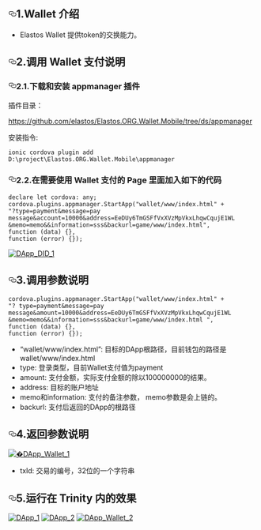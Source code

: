 <article class="markdown-body entry-content" itemprop="text"><h1><a id="user-content-1wallet-介绍" class="anchor" aria-hidden="true" href="#1wallet-介绍"><svg class="octicon octicon-link" viewBox="0 0 16 16" version="1.1" width="16" height="16" aria-hidden="true"><path fill-rule="evenodd" d="M4 9h1v1H4c-1.5 0-3-1.69-3-3.5S2.55 3 4 3h4c1.45 0 3 1.69 3 3.5 0 1.41-.91 2.72-2 3.25V8.59c.58-.45 1-1.27 1-2.09C10 5.22 8.98 4 8 4H4c-.98 0-2 1.22-2 2.5S3 9 4 9zm9-3h-1v1h1c1 0 2 1.22 2 2.5S13.98 12 13 12H9c-.98 0-2-1.22-2-2.5 0-.83.42-1.64 1-2.09V6.25c-1.09.53-2 1.84-2 3.25C6 11.31 7.55 13 9 13h4c1.45 0 3-1.69 3-3.5S14.5 6 13 6z"></path></svg></a>1.Wallet 介绍</h1>
<ul>
<li>Elastos  Wallet 提供token的交换能力。</li>
</ul>
<h2><a id="user-content-2调用-wallet-支付说明" class="anchor" aria-hidden="true" href="#2调用-wallet-支付说明"><svg class="octicon octicon-link" viewBox="0 0 16 16" version="1.1" width="16" height="16" aria-hidden="true"><path fill-rule="evenodd" d="M4 9h1v1H4c-1.5 0-3-1.69-3-3.5S2.55 3 4 3h4c1.45 0 3 1.69 3 3.5 0 1.41-.91 2.72-2 3.25V8.59c.58-.45 1-1.27 1-2.09C10 5.22 8.98 4 8 4H4c-.98 0-2 1.22-2 2.5S3 9 4 9zm9-3h-1v1h1c1 0 2 1.22 2 2.5S13.98 12 13 12H9c-.98 0-2-1.22-2-2.5 0-.83.42-1.64 1-2.09V6.25c-1.09.53-2 1.84-2 3.25C6 11.31 7.55 13 9 13h4c1.45 0 3-1.69 3-3.5S14.5 6 13 6z"></path></svg></a>2.调用 Wallet 支付说明</h2>
<h3><a id="user-content-21下载和安装-appmanager-插件" class="anchor" aria-hidden="true" href="#21下载和安装-appmanager-插件"><svg class="octicon octicon-link" viewBox="0 0 16 16" version="1.1" width="16" height="16" aria-hidden="true"><path fill-rule="evenodd" d="M4 9h1v1H4c-1.5 0-3-1.69-3-3.5S2.55 3 4 3h4c1.45 0 3 1.69 3 3.5 0 1.41-.91 2.72-2 3.25V8.59c.58-.45 1-1.27 1-2.09C10 5.22 8.98 4 8 4H4c-.98 0-2 1.22-2 2.5S3 9 4 9zm9-3h-1v1h1c1 0 2 1.22 2 2.5S13.98 12 13 12H9c-.98 0-2-1.22-2-2.5 0-.83.42-1.64 1-2.09V6.25c-1.09.53-2 1.84-2 3.25C6 11.31 7.55 13 9 13h4c1.45 0 3-1.69 3-3.5S14.5 6 13 6z"></path></svg></a>2.1.下载和安装 appmanager 插件</h3>
<p>插件目录：</p>
<p><a href="https://github.com/elastos/Elastos.ORG.Wallet.Mobile/tree/ds/appmanager">https://github.com/elastos/Elastos.ORG.Wallet.Mobile/tree/ds/appmanager</a></p>
<p>安装指令:</p>
<pre><code>ionic cordova plugin add D:\project\Elastos.ORG.Wallet.Mobile\appmanager
</code></pre>
<h3><a id="user-content-22在需要使用-wallet-支付的-page-里面加入如下的代码" class="anchor" aria-hidden="true" href="#22在需要使用-wallet-支付的-page-里面加入如下的代码"><svg class="octicon octicon-link" viewBox="0 0 16 16" version="1.1" width="16" height="16" aria-hidden="true"><path fill-rule="evenodd" d="M4 9h1v1H4c-1.5 0-3-1.69-3-3.5S2.55 3 4 3h4c1.45 0 3 1.69 3 3.5 0 1.41-.91 2.72-2 3.25V8.59c.58-.45 1-1.27 1-2.09C10 5.22 8.98 4 8 4H4c-.98 0-2 1.22-2 2.5S3 9 4 9zm9-3h-1v1h1c1 0 2 1.22 2 2.5S13.98 12 13 12H9c-.98 0-2-1.22-2-2.5 0-.83.42-1.64 1-2.09V6.25c-1.09.53-2 1.84-2 3.25C6 11.31 7.55 13 9 13h4c1.45 0 3-1.69 3-3.5S14.5 6 13 6z"></path></svg></a>2.2.在需要使用 Wallet 支付的 Page 里面加入如下的代码</h3>
<pre><code>declare let cordova: any;
cordova.plugins.appmanager.StartApp("wallet/www/index.html" +
"?type=payment&amp;message=pay message&amp;account=10000&amp;address=EeDUy6TmGSFfVxXVzMpVkxLhqwCqujE1WL
&amp;memo=memo&amp;&amp;information=sss&amp;backurl=game/www/index.html",
function (data) {},
function (error) {});
</code></pre>
<p><a target="_blank" rel="noopener noreferrer" href="/elastos/Elastos.Developer.Doc/blob/master/images/DApp_DID_1.png"><img src="/elastos/Elastos.Developer.Doc/raw/master/images/DApp_DID_1.png" alt="DApp_DID_1" style="max-width:100%;"></a></p>
<h2><a id="user-content-3调用参数说明" class="anchor" aria-hidden="true" href="#3调用参数说明"><svg class="octicon octicon-link" viewBox="0 0 16 16" version="1.1" width="16" height="16" aria-hidden="true"><path fill-rule="evenodd" d="M4 9h1v1H4c-1.5 0-3-1.69-3-3.5S2.55 3 4 3h4c1.45 0 3 1.69 3 3.5 0 1.41-.91 2.72-2 3.25V8.59c.58-.45 1-1.27 1-2.09C10 5.22 8.98 4 8 4H4c-.98 0-2 1.22-2 2.5S3 9 4 9zm9-3h-1v1h1c1 0 2 1.22 2 2.5S13.98 12 13 12H9c-.98 0-2-1.22-2-2.5 0-.83.42-1.64 1-2.09V6.25c-1.09.53-2 1.84-2 3.25C6 11.31 7.55 13 9 13h4c1.45 0 3-1.69 3-3.5S14.5 6 13 6z"></path></svg></a>3.调用参数说明</h2>
<pre><code>cordova.plugins.appmanager.StartApp("wallet/www/index.html" +
"? type=payment&amp;message=pay message&amp;amount=10000&amp;address=EeDUy6TmGSFfVxXVzMpVkxLhqwCqujE1WL
&amp;memo=memo&amp;&amp;information=sss&amp;backurl=game/www/index.html ",
function (data) {},
function (error) {});
</code></pre>
<ul>
<li>“wallet/www/index.html”: 目标的DApp根路径，目前钱包的路径是wallet/www/index.html</li>
<li>type: 登录类型，目前Wallet支付值为payment</li>
<li>amount: 支付金额，实际支付金额的除以100000000的结果。</li>
<li>address: 目标的账户地址</li>
<li>memo和information: 支付的备注参数， memo参数是会上链的。</li>
<li>backurl: 支付后返回的DApp的根路径</li>
</ul>
<h2><a id="user-content-4返回参数说明" class="anchor" aria-hidden="true" href="#4返回参数说明"><svg class="octicon octicon-link" viewBox="0 0 16 16" version="1.1" width="16" height="16" aria-hidden="true"><path fill-rule="evenodd" d="M4 9h1v1H4c-1.5 0-3-1.69-3-3.5S2.55 3 4 3h4c1.45 0 3 1.69 3 3.5 0 1.41-.91 2.72-2 3.25V8.59c.58-.45 1-1.27 1-2.09C10 5.22 8.98 4 8 4H4c-.98 0-2 1.22-2 2.5S3 9 4 9zm9-3h-1v1h1c1 0 2 1.22 2 2.5S13.98 12 13 12H9c-.98 0-2-1.22-2-2.5 0-.83.42-1.64 1-2.09V6.25c-1.09.53-2 1.84-2 3.25C6 11.31 7.55 13 9 13h4c1.45 0 3-1.69 3-3.5S14.5 6 13 6z"></path></svg></a>4.返回参数说明</h2>
<p><a target="_blank" rel="noopener noreferrer" href="/elastos/Elastos.Developer.Doc/blob/master/images/DApp_Wallet_1.png"><img src="/elastos/Elastos.Developer.Doc/raw/master/images/DApp_Wallet_1.png" alt="�DApp_Wallet_1" style="max-width:100%;"></a></p>
<ul>
<li>txId:  交易的编号，32位的一个字符串</li>
</ul>
<h2><a id="user-content-5运行在-trinity-内的效果" class="anchor" aria-hidden="true" href="#5运行在-trinity-内的效果"><svg class="octicon octicon-link" viewBox="0 0 16 16" version="1.1" width="16" height="16" aria-hidden="true"><path fill-rule="evenodd" d="M4 9h1v1H4c-1.5 0-3-1.69-3-3.5S2.55 3 4 3h4c1.45 0 3 1.69 3 3.5 0 1.41-.91 2.72-2 3.25V8.59c.58-.45 1-1.27 1-2.09C10 5.22 8.98 4 8 4H4c-.98 0-2 1.22-2 2.5S3 9 4 9zm9-3h-1v1h1c1 0 2 1.22 2 2.5S13.98 12 13 12H9c-.98 0-2-1.22-2-2.5 0-.83.42-1.64 1-2.09V6.25c-1.09.53-2 1.84-2 3.25C6 11.31 7.55 13 9 13h4c1.45 0 3-1.69 3-3.5S14.5 6 13 6z"></path></svg></a>5.运行在 Trinity 内的效果</h2>
<p><a target="_blank" rel="noopener noreferrer" href="/elastos/Elastos.Developer.Doc/blob/master/images/DApp_1.png"><img src="/elastos/Elastos.Developer.Doc/raw/master/images/DApp_1.png" alt="DApp_1" style="max-width:100%;"></a>
<a target="_blank" rel="noopener noreferrer" href="/elastos/Elastos.Developer.Doc/blob/master/images/DApp_2.png"><img src="/elastos/Elastos.Developer.Doc/raw/master/images/DApp_2.png" alt="DApp_2" style="max-width:100%;"></a>
<a target="_blank" rel="noopener noreferrer" href="/elastos/Elastos.Developer.Doc/blob/master/images/DApp_Wallet_2.png"><img src="/elastos/Elastos.Developer.Doc/raw/master/images/DApp_Wallet_2.png" alt="DApp_Wallet_2" style="max-width:100%;"></a></p>
</article>